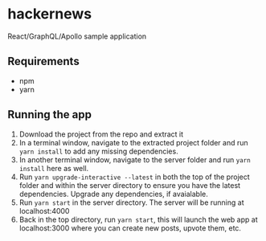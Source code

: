 # hackernews
React/GraphQL/Apollo sample application

## Requirements
- npm
- yarn

## Running the app

1. Download the project from the repo and extract it
2. In a terminal window, navigate to the extracted project folder and run `yarn install` to add any missing dependencies.
3. In another terminal window, navigate to the server folder and run `yarn install` here as well.
3. Run `yarn upgrade-interactive --latest` in both the top of the project folder and within the server directory to ensure you have the latest dependencies. Upgrade any dependencies, if avaialable.
4. Run `yarn start` in the server directory. The server will be running at localhost:4000
5. Back in the top directory, run `yarn start`, this will launch the web app at localhost:3000 where you can create new posts, upvote them, etc.
